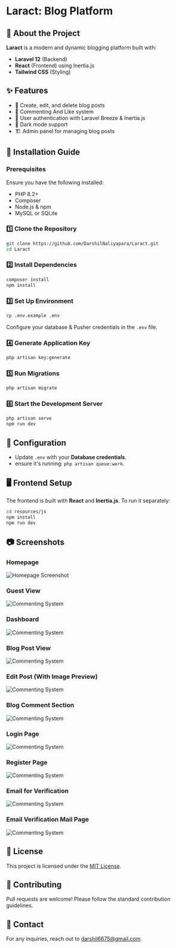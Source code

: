 # Laract: Blog Platform

## 🚀 About the Project
**Laract** is a modern and dynamic blogging platform built with:
- **Laravel 12** (Backend)
- **React** (Frontend) using Inertia.js
- **Tailwind CSS** (Styling)


## ✨ Features
- 📝 Create, edit, and delete blog posts
- 💬 Commenting And Like system
- 🔐 User authentication with Laravel Breeze & Inertia.js
- 🌙 Dark mode support
- 🏗️ Admin panel for managing blog posts

## 📌 Installation Guide

### Prerequisites
Ensure you have the following installed:
- PHP 8.2+
- Composer
- Node.js & npm
- MySQL or SQLite

### 1️⃣ Clone the Repository
```sh
git clone https://github.com/DarshilNaliyapara/Laract.git
cd Laract
```

### 2️⃣ Install Dependencies
```sh
composer install
npm install
```

### 3️⃣ Set Up Environment
```sh
cp .env.example .env
```
Configure your database & Pusher credentials in the `.env` file.

### 4️⃣ Generate Application Key
```sh
php artisan key:generate
```

### 5️⃣ Run Migrations 
```sh
php artisan migrate 
```

### 6️⃣ Start the Development Server
```sh
php artisan serve
npm run dev
```

## 🔧 Configuration
- Update `.env` with your **Database credentials**.
- ensure it's running: `php artisan queue:work`.

## 🖥️ Frontend Setup
The frontend is built with **React** and **Inertia.js**. To run it separately:
```sh
cd resources/js
npm install
npm run dev
```

## 📷 Screenshots
### Homepage
![Homepage Screenshot](Screenshots/Home.png)

### Guest View
![Commenting System](Screenshots/Guest.png)

### Dashboard
![Commenting System](Screenshots/Dashboard.png)

### Blog Post View
![Commenting System](Screenshots/Post.png)

### Edit Post (With Image Preview)
![Commenting System](Screenshots/Edit(with_image).png)

### Blog Comment Section
![Commenting System](Screenshots/Blog_Comment.png)

### Login Page
![Commenting System](Screenshots/Login.png)

### Register Page
![Commenting System](Screenshots/Register.png)

### Email for Verification
![Commenting System](Screenshots/Email_for_Verification.png)

### Email Verification Mail Page
![Commenting System](Screenshots/Email_Verify.png)

## 📜 License
This project is licensed under the [MIT License](LICENSE).

## 🙌 Contributing
Pull requests are welcome! Please follow the standard contribution guidelines.

## 📧 Contact
For any inquiries, reach out to [darshil6675@gmail.com](mailto:darshil6675@gmail.com).

